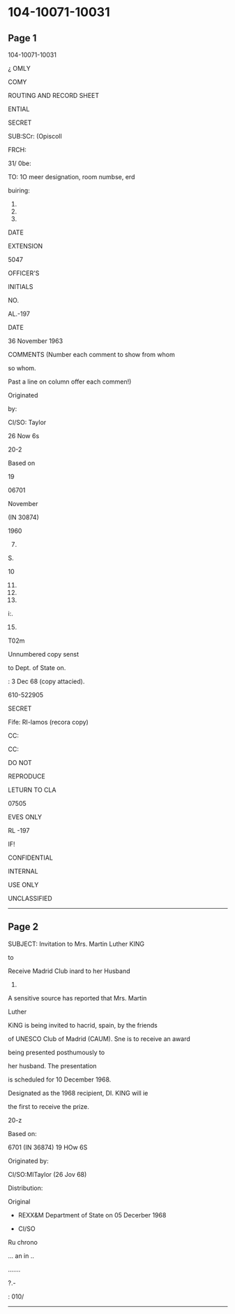 # 104-10071-10031

## Page 1

104-10071-10031

¿ OMLY

COMY

ROUTING AND RECORD SHEET

ENTIAL

SECRET

SUB:SCr: (Opiscoll

FRCH:

31/ 0be:

TO: 1O meer designation, room numbse, erd

buiring:

1.

2.

3.

DATE

EXTENSION

5047

OFFICER'S

INITIALS

NO.

AL.-197

DATE

36 November 1963

COMMENTS (Number each comment to show from whom

so whom.

Past a line on column offer each commen!)

Originated

by:

CI/SO: Taylor

26 Now 6s

20-2

Based on

19

06701

November

(IN 30874)

1960

7.

S.

10

11.

12.

13.

i:.

15.

T02m

Unnumbered copy senst

to Dept. of State on.

: 3 Dec 68 (copy attacied).

610-522905

SECRET

Fife: RI-lamos (recora copy)

CC:

CC:

DO NOT

REPRODUCE

LETURN TO CLA

07505

EVES ONLY

RL -197

IF!

CONFIDENTIAL

INTERNAL

USE ONLY

UNCLASSIFIED

---

## Page 2

SUBJECT: Invitation to Mrs. Martin Luther KING

to

Receive Madrid Club inard to her Husband

1.

A sensitive source has reported that Mrs. Martin

Luther

KiNG is being invited to hacrid, spain, by the friends

of UNESCO Club of Madrid (CAUM). Sne is to receive an award

being presented posthumously to

her husband. The presentation

is scheduled for 10 December 1968.

Designated as the 1968 recipient, DI. KING will ie

the first to receive the prize.

20-z

Based on:

6701 (IN 36874) 19 HOw 6S

Originated by:

CI/SO:MITaylor (26 Jov 68)

Distribution:

Original

- REXX&M Department of State on 05 Decerber 1968

- CI/SO

Ru chrono

... an in ..

.......

?.-

: 010/

---

